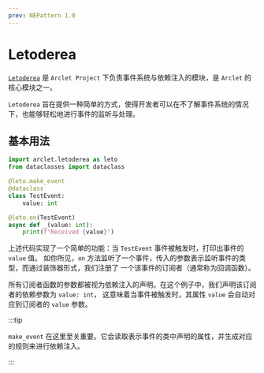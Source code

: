 ```yaml
---
prev: NEPattern 1.0
---
```


# Letoderea

[`Letoderea`](https://github.com/ArcletProject/Letoderea) 是 `Arclet Project` 下负责事件系统与依赖注入的模块，是 `Arclet` 的核心模块之一。

`Letoderea` 旨在提供一种简单的方式，使得开发者可以在不了解事件系统的情况下，也能够轻松地进行事件的监听与处理。

## 基本用法

```python
import arclet.letoderea as leto
from dataclasses import dataclass

@leto.make_event
@dataclass
class TestEvent:
    value: int

@leto.on(TestEvent)
async def _(value: int):
    print(f"Received {value}")
```

上述代码实现了一个简单的功能：当 `TestEvent` 事件被触发时，打印出事件的 `value` 值。
如你所见，`on` 方法监听了一个事件，传入的参数表示监听事件的类型，而通过装饰器形式，我们注册了
一个该事件的订阅者（通常称为回调函数）。

所有订阅者函数的参数都被视为依赖注入的声明。在这个例子中，我们声明该订阅者的依赖参数为 `value: int`，
这意味着当事件被触发时，其属性 `value` 会自动对应到订阅者的 `value` 参数。

:::tip

`make_event` 在这里至关重要。它会读取表示事件的类中声明的属性，并生成对应的规则来进行依赖注入。

:::


